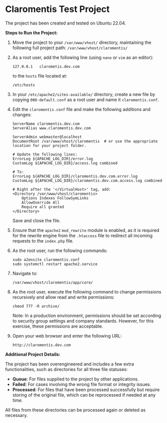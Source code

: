 # Claromentis Test Project

The project has been created and tested on Ubuntu 22.04.

**Steps to Run the Project:**

1. Move the project to your `/var/www/vhost/` directory, maintaining the following full project path:
   `/var/www/vhost/claromentis/`

2. As a root user, add the following line (using `nano` or `vim` as an editor):
   ```
   127.0.0.1   clarometis.dev.com
   ```
   to the `hosts` file located at:
   ```
   /etc/hosts
   ```

3. In your `/etc/apache2/sites-available/` directory, create a new file by copying `000-default.conf` as a root user and name it `claromentis.conf`.

4. Edit the `claromentis.conf` file and make the following additions and changes:

   ```
   ServerName claromentis.dev.com
   ServerAlias www.claromentis.dev.com

   ServerAdmin webmaster@localhost
   DocumentRoot /var/www/vhost/claromentis  # or use the appropriate location for your project folder.

   # Update the following lines:
   ErrorLog ${APACHE_LOG_DIR}/error.log
   CustomLog ${APACHE_LOG_DIR}/access.log combined

   # To:
   ErrorLog ${APACHE_LOG_DIR}/claromentis.dev.com.error.log
   CustomLog ${APACHE_LOG_DIR}/claromentis.dev.com.access.log combined

   # Right after the '</VirtualHost>' tag, add:
   <Directory /var/www/vhost/claromentis>
       Options Indexes FollowSymLinks
       AllowOverride All
       Require all granted
   </Directory>
   ```

   Save and close the file.

5. Ensure that the `apache2` `mod_rewrite` module is enabled, as it is required for the rewrite engine from the `.htaccess` file to redirect all incoming requests to the `index.php` file.

6. As the root user, run the following commands:
   ```
   sudo a2ensite claromentis.conf
   sudo systemctl restart apache2.service
   ```

7. Navigate to:
   ```
   /var/www/vhost/claromentis/app/core/
   ```

8. As the root user, execute the following command to change permissions recursively and allow read and write permissions:
   ```
   chmod 777 -R archive/
   ```

   Note: In a production environment, permissions should be set according to security group settings and company standards. However, for this exercise, these permissions are acceptable.

9. Open your web browser and enter the following URL:
   ```
   http://claromentis.dev.com
   ```

**Additional Project Details:**

The project has been overengineered and includes a few extra functionalities, such as directories for all three file statuses:

- **Queue**: For files supplied to the project by other applications.
- **Failed**: For cases involving the wrong file format or integrity issues.
- **Processed**: For files that have been processed successfully but require storing of the original file, which can be reprocessed if needed at any time.

All files from these directories can be processed again or deleted as necessary.